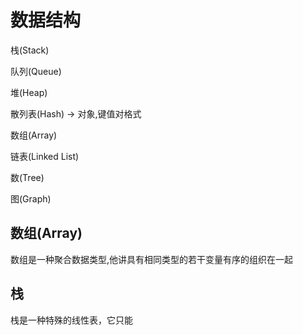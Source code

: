 # 数据结构

栈(Stack)

队列(Queue)

堆(Heap)

散列表(Hash) -> 对象,键值对格式

数组(Array)

链表(Linked List)

数(Tree)

图(Graph)



## 数组(Array)

数组是一种聚合数据类型,他讲具有相同类型的若干变量有序的组织在一起

## 栈

栈是一种特殊的线性表，它只能
